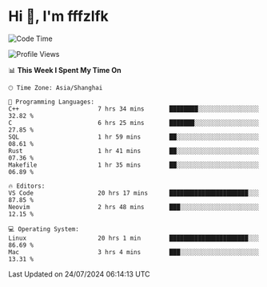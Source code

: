 # Hi 👋, I'm fffzlfk

<!--START_SECTION:waka-->
![Code Time](http://img.shields.io/badge/Code%20Time-807%20hrs%2056%20mins-blue)

![Profile Views](http://img.shields.io/badge/Profile%20Views-0-blue)

📊 **This Week I Spent My Time On** 

```text
🕑︎ Time Zone: Asia/Shanghai

💬 Programming Languages: 
C++                      7 hrs 34 mins       ████████░░░░░░░░░░░░░░░░░   32.82 % 
C                        6 hrs 25 mins       ███████░░░░░░░░░░░░░░░░░░   27.85 % 
SQL                      1 hr 59 mins        ██░░░░░░░░░░░░░░░░░░░░░░░   08.61 % 
Rust                     1 hr 41 mins        ██░░░░░░░░░░░░░░░░░░░░░░░   07.36 % 
Makefile                 1 hr 35 mins        ██░░░░░░░░░░░░░░░░░░░░░░░   06.89 % 

🔥 Editors: 
VS Code                  20 hrs 17 mins      ██████████████████████░░░   87.85 % 
Neovim                   2 hrs 48 mins       ███░░░░░░░░░░░░░░░░░░░░░░   12.15 % 

💻 Operating System: 
Linux                    20 hrs 1 min        ██████████████████████░░░   86.69 % 
Mac                      3 hrs 4 mins        ███░░░░░░░░░░░░░░░░░░░░░░   13.31 % 
```


 Last Updated on 24/07/2024 06:14:13 UTC
<!--END_SECTION:waka-->
